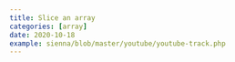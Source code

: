 ```yaml
---
title: Slice an array
categories: [array]
date: 2020-10-18
example: sienna/blob/master/youtube/youtube-track.php
---
```

